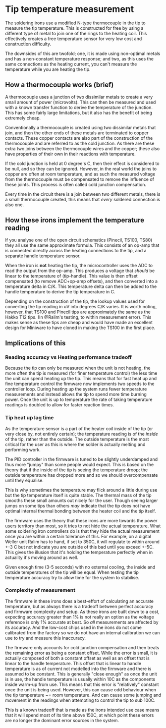 # Tip temperature measurement

The soldering irons use a modified N-type thermocouple in the tip to measure the tip temperature.
This is constructed for free by using a different type of metal to join one of the rings to the heating coil. This effectively creates a free temperature sensor for very low cost and construction difficulty.

The downsides of this are twofold; one, it is made using non-optimal metals and has a non-constant temperature response; and two, as this uses the same connections as the heating current, you can't measure the temperature while you are heating the tip.



##  How a thermocouple works (brief)

A thermocouple uses a junction of two dissimilar metals to create a very small amount of power (microvolts). This can then be measured and used with a known transfer function to derive the temperature of the junction.
This has some fairly large limitations, but it also has the benefit of being extremely cheap.

Conventionally a thermocouple is created using two dissimilar metals that join, and then the other ends of these metals are terminated to copper contacts. These copper contacts are also part of the construction of the thermocouple and are referred to as the cold junction.
As there are these extra two joins between the thermocouple wires and the copper; these also have properties of their own in their reactions with temperature.

If the cold junction is held at 0 degree's C, then their effect is considered to be null, and so they can be ignored. However, in the real world the joins to copper are often at room temperature, and as such the measured voltage from the thermocouple must be compensated to remove the influence of these joints. This process is often called cold junction compensation.

Every time in the circuit there is a join between two different metals, there is a small thermocouple created, this means that _every_ soldered connection is also one. 


## How these irons implement the temperature reading

If you analyse one of the open circuit schematics (Pinecil, TS100, TS80) they all use the same approximate formula.
This consists of an op-amp that is connected directly across the heating connections to the tip, and a separate handle temperature sensor.

When the iron is **not** heating the tip, the microcontroller uses the ADC to read the output from the op-amp. This produces a voltage that _should_ be linear to the temperature of (tip-handle). This value is then offset compensated (to remove ADC+op-amp offsets), and then converted into a temperature delta in C/K. This temperature delta can then be added to the handle temperature to derive the tip temperature in C.

Depending on the construction of the tip, the lookup values used for converting the tip reading in uV into degrees C/K varies. It is worth noting, however, that TS100 and Pinecil tips are approximately the same as the Hakko T12 tips. (In @Ralim's testing, to within measurement error). This makes sense as these tips are cheap and would have made an excellent design for Miniware to have cloned in making the TS100 in the first place.

## Implications of this

### Reading accuracy vs Heating performance tradeoff

Because the tip can only be measured when the unit is not heating, the more often the tip is measured (for finer temperature control) the less time the unit can spend heating up the tip. This means that for fast heat up and fine temperature control the firmware now implements two speeds to the controller loop. During heating up the system runs fewer temperature measurements and instead allows the tip to spend more time burning power. Once the unit is up to temperature the rate of taking temperature readings is doubled to allow for faster reaction times.

### Tip heat up lag time

As the temperature sensor is a part of the heater coil inside of the tip (or very close by, not entirely certain); the temperature reading is of the _inside_ of the tip, rather than the outside. The outside temperature is the most critical for the user as this is where the solder is actually melting and performing work.

The PID controller in the firmware is tuned to be slightly underdamped and thus more "jumpy" than some people would expect. This is based on the theory that if the inside of the tip is seeing the temperature droop; the outside temperature has dropped more and so we should overcompensate until they equalise.

This is why sometimes the temperature may flick around a little during use but the tip temperature itself is quite stable. The thermal mass of the tip smooths these small amounts out nicely for the user. Though seeing larger jumps on some tips than others _may_ indicate that the tip does not have optimal internal thermal bonding between the heater coil and the tip itself.

The firmware uses the theory that these irons are more towards the power users territory than most, so it tries to not hide the actual temperature. What some soldering iron controllers do is that they hide the actual measurement once you are within a certain tolerance of this. For example, on a digital Weller unit Ralim has to hand, if set to 350C, it will regulate to within around +-3 C but not indicate you are outside of this bad until you exceed +-5C. This gives the illusion that it's holding the temperature perfectly when in actuality it's moving around as well.

Given enough time (3-5 seconds) with no external cooling, the inside and outside temperatures of the tip will be equal. When testing the tip temperature accuracy try to allow time for the system to stabilise.

### Complexity of measurement

The firmware in these irons does a best-effort of calculating an accurate temperature, but as always there is a tradeoff between perfect accuracy and firmware complexity and setup. As these irons are built down to a cost, expecting accuracy greater than 1% is not really an option as the voltage reference is only 1% accurate at best. So _all_ measurements are affected by its accuracy. And the low-cost chips used in the irons do not come calibrated from the factory so we do not have an internal calibration we can use to try and measure this inaccuracy.

The firmware only accounts for cold junction compensation and then treats the remaining error as being a constant offset. 
While the error is small, it is actually composed of both a constant offset as well as an offset that is linear to the handle temperature.
This offset that is linear to handle temperature is as of current not modelled into the firmware and there is assumed to be constant. This is generally "close enough" as once the unit is in use, the handle temperature is usually within 10C as the components inside warm-up from use. This means that this error is "relatively" constant once the unit is being used. However, this can cause odd behaviour when the tip temperature ~= room temperature. And can cause some jumping and movement in the readings when attempting to control the tip to sub 100C.

This is a known tradeoff that is made as the irons intended use case means that it will spend most of its time above 150C, at which point these errors are no longer the dominant error sources in the system.